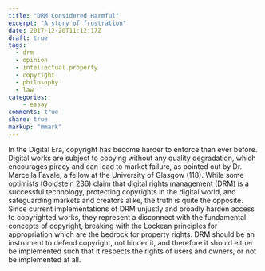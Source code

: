 ```yaml
---
title: "DRM Considered Harmful"
excerpt: "A story of frustration"
date: 2017-12-20T11:12:17Z
draft: true
tags:
  - drm
  - opinion
  - intellectual property
  - copyright
  - philosophy
  - law
categories:
    - essay
comments: true
share: true
markup: "mmark"
---
```


In the Digital Era, copyright has become harder to enforce than ever before. Digital works are subject to copying without any quality degradation, which encourages piracy and can lead to market failure, as pointed out by Dr. Marcella Favale, a fellow at the University of Glasgow (118). While some optimists (Goldstein 236) claim that digital rights management (DRM) is a successful technology, protecting copyrights in the digital world, and safeguarding markets and creators alike, the truth is quite the opposite. Since current implementations of DRM unjustly and broadly harden access to copyrighted works, they represent a disconnect with the fundamental concepts of copyright, breaking with the Lockean principles for appropriation which are the bedrock for property rights. DRM should be an instrument to defend copyright, not hinder it, and therefore it should either be implemented such that it respects the rights of users and owners, or not be implemented at all.